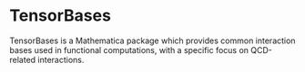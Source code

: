 # TensorBases
TensorBases is a Mathematica package which provides common interaction bases used in functional computations, with a specific focus on QCD-related interactions.
